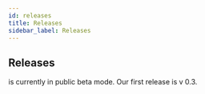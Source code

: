 ```yaml
---
id: releases
title: Releases
sidebar_label: Releases
---
```



## Releases

<igia /> is currently in public beta mode.  Our first release is v 0.3.

